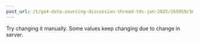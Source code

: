 ```yaml
---
post_url: /t/ga4-data-sourcing-discussion-thread-tds-jan-2025/165959/304
---
```

Try changing it manually. Some values keep changing due to change in server.